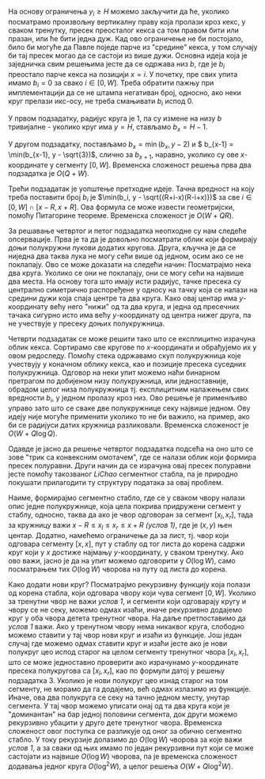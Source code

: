 На основу ограничења $y_i \geq H$ можемо закључити да ће, уколико посматрамо произвољну вертикалну праву која пролази кроз кекс, у сваком тренутку, пресек преосталог кекса са том правом бити или празан, или ће бити једна дуж. Кад ово ограничење не би постојало, било би могуће да Павле поједе парче из "средине" кекса, у том случају би тај пресек могао да се састоји из више дужи. Основна идеја која је заједничка свим решењима јесте да се одржава низ $b$, где је $b_i$ преостало парче кекса на позицији $x = i$. У почетку, пре свих упита имамо $b_i = 0$ за свако $i \in [0, W]$. Треба обратити пажњу при имплементацији да се не штампа негативан број, односно, ако неки круг прелази икс-осу, не треба смањивати $b_i$ испод $0$.

У првом подзадатку, радијус круга је $1$, па су измене на низу $b$ тривијалне - уколико круг има $y=H$, стављамо $b_{x} = H-1$.

У другом подзадатку, постављамо $b_x = \min(b_x, y-2)$ и $ b_{x-1} = \min(b_{x-1}, y - \sqrt{3})$, слично за $b_{x+1}$, наравно, уколико су ове $x$-координате у сегменту $[0, W]$. Временска сложеност решења прва два подзадатка је $O(Q + W)$.

Трећи подзадатак је уопштење претходне идеје. Тачна вредност на коју треба поставити број $b_i$ је $\min(b_i, y - \sqrt{(R+i-x)(R-i+x)})$ за све $i \in [0, W] \cap [x-R, x+R]$. Ова формула се може извести геометријски, помоћу Питагорине теореме. Временска сложеност је $O(W + QR)$.

За решавање четвртог и петог подзадатка неопходне су нам следеће опсервације. Прва је та да је довољно посматрати облик који формирају доњи полукружни лукови додатих кругова. Друга, кључна је да се ниједна два таква лука не могу сећи више од једном, осим ако се не поклапају. Ово се може доказати на следећи начин: Посматрајмо нека два круга. Уколико се они не поклапају, они се могу сећи на највише два места. На основу тога што имају исти радијус, тачке пресека су централно симетрично распоређене у односу на тачку која се налази на средини дужи која спаја центре та два круга. Како овај центар има $y$-координату већу него "нижи" од та два круга, и једна од пресечних тачака сигурно исто има већу $y$-координату од центра нижег друга, па не учествује у пресеку доњих полукружница.

Четврти подзадатак се може решити тако што се експлицитно израчуна облик кекса. Сортирамо све кругове по $x$-координати и обрађујемо их у овом редоследу. Помоћу стека одржавамо скуп полукружница које учествују у коначном облику кекса, као и позиције пресека суседних полукружница. Одговор на неки упит можемо наћи бинарном претрагом по добијеном низу полукружница, или једноставније, обрадом целог низа полукружница тј. експлицитним налажењем свих вредности $b_i$, у једном пролазу кроз низ. Ово решење је применљиво управо зато што се сваке две полукружнице секу највише једном. Ову идеју није могуће применити уколико то не би важило, на пример, ако би се радијуси датих кружница разликовали. Временска сложеност је $O(W + Q \log Q)$.

Одавде је јасно да решење четвртог подзадатка подсећа на оно што се зове "трик са конвексним омотачем", где се налази облик који формира пресек полуравни. Други начин да се израчуна овај пресек полуравни јесте помоћу такозваног *LiChao* сегментног стабла, па је природно покушати прилагодити ту структуру података за овај проблем.

Наиме, формирајмо сегментно стабло, где се у сваком чвору налази опис једне полукружнице, која цела покрива придружени сегмент у стаблу, односно, таква да ако је чвор одговоран за сегмент $[x_l, x_r]$, тада за кружницу важи $x-R \leq x_l \leq x_r \leq x+R$ *(услов 1)*, где је $(x,y)$ њен центар. Додатно, намећемо ограничење да за лист, тј. чвор који одговара сегменту $[x, x]$, пут у стаблу од тог листа до корена садржи круг који у $x$ достиже најмању $y$-координату, у сваком тренутку. Ако ово важи, јасно је да на упит можемо одговорити у $O(\log W)$, само посматрањем тих $O(\log W)$ чворова на путу од листа до корена.

Како додати нови круг? Посматрајмо рекурзивну функцију која полази од корена стабла, који одговара чвору који чува сегмент $[0, W]$. Уколико за тренутни чвор не важи *услов 1*, и сегменти који одговарају кругу и чвору се не секу, можемо одмах изаћи, иначе рекурзивно додајемо круг у оба чвора детета тренутног чвора. На даље претпоставимо да *услов 1* важи. Ако у тренутном чвору нема никаквог круга, слободно можемо ставити у тај чвор нови круг и изаћи из функције. Још један случај где можемо одмах ставити круг и изаћи јесте ако је нови полукруг цео испод старог на целом сегменту тренутног чвора $[x_l, x_r]$, што се може једноставно проверити ако израчунамо $y$-координате пресека полукругова са $[x_l, x_r]$, као по формули датој у решењу подзадатка 3. Уколико је нови полукруг цео изнад старог на том сегменту, не морамо да га додајемо, већ одмах излазимо из функције. Иначе, ова два полукруга се секу на тачно једном месту, унутар сегмента. У тај чвор можемо уписати онај од та два круга који је "доминантан" на бар једној половини сегмента, док други можемо рекурзивно убацити у друго дете тренутног чвора. Временска сложеност овог поступка се разликује од оног за обично сегментно стабло. У току рекурзије долазимо до $O(\log W)$ чворова за које важи *услов 1*, а за сваки од њих имамо по један рекурзивни пут који се може састојати из највише $O(\log W)$ чворова, па је временска сложеност додавања једног круга $O(\log^2W)$, а целог решења $O(W + Q \log^2 W)$.

